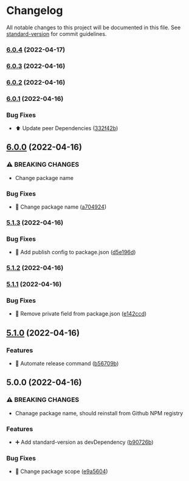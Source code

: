 # Changelog

All notable changes to this project will be documented in this file. See [standard-version](https://github.com/conventional-changelog/standard-version) for commit guidelines.

### [6.0.4](https://github.com/DPS-ES/eslint-config-dps/compare/v6.0.3...v6.0.4) (2022-04-17)

### [6.0.3](https://github.com/DPS-ES/eslint-config-dps/compare/v6.0.2...v6.0.3) (2022-04-16)

### [6.0.2](https://github.com/DPS-ES/eslint-config-dps/compare/v6.0.1...v6.0.2) (2022-04-16)

### [6.0.1](https://github.com/DPS-ES/eslint-config-dps/compare/v6.0.0...v6.0.1) (2022-04-16)


### Bug Fixes

* :arrow_up: Update peer Dependencies ([332f42b](https://github.com/DPS-ES/eslint-config-dps/commit/332f42b2d76f7f97931e519ac2a72be43f441e54))

## [6.0.0](https://github.com/DPS-ES/eslint-config-dps/compare/v5.1.3...v6.0.0) (2022-04-16)


### ⚠ BREAKING CHANGES

* Change package name

### Bug Fixes

* :bookmark: Change package name ([a704924](https://github.com/DPS-ES/eslint-config-dps/commit/a7049245c5e5f2d17e2d5e4cc1044d20eabe4db7))

### [5.1.3](https://github.com/DPS-ES/eslint-config-dps/compare/v5.1.2...v5.1.3) (2022-04-16)


### Bug Fixes

* :bookmark: Add publish config to package.json ([d5e196d](https://github.com/DPS-ES/eslint-config-dps/commit/d5e196d8114f93b50c5bff3c7cff433b1a1d7d1c))

### [5.1.2](https://github.com/DPS-ES/eslint-config-dps/compare/v5.1.1...v5.1.2) (2022-04-16)

### [5.1.1](https://github.com/DPS-ES/eslint-config-dps/compare/v5.1.0...v5.1.1) (2022-04-16)


### Bug Fixes

* :bookmark: Remove private field from package.json ([e142ccd](https://github.com/DPS-ES/eslint-config-dps/commit/e142ccdec29a15abac3f8f7930b2608118612879))

## [5.1.0](https://github.com/DPS-ES/eslint-config-dps/compare/v5.0.0...v5.1.0) (2022-04-16)


### Features

* :bookmark: Automate release command ([b56709b](https://github.com/DPS-ES/eslint-config-dps/commit/b56709b101d1855dcfdbafcc3da1460c3316f7c8))

## 5.0.0 (2022-04-16)


### ⚠ BREAKING CHANGES

* Chanage package name, should reinstall from Github NPM registry

### Features

* :heavy_plus_sign: Add standard-version as devDependency ([b90726b](https://github.com/DPS-ES/eslint-config-dps/commit/b90726b6f10d0adf82e5d84d24500f0a0e030c8c))


### Bug Fixes

* :memo: Change package scope ([e9a5604](https://github.com/DPS-ES/eslint-config-dps/commit/e9a56042194e3ef4fa5b3eb90ffc43e902552605))
